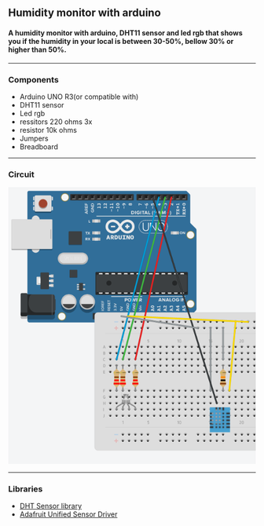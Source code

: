 ## Humidity monitor with arduino

#### A humidity monitor with arduino, DHT11 sensor and led rgb that shows you if the humidity in your local is between 30-50%, bellow 30% or higher than 50%.

---

### Components

- Arduino UNO R3(or compatible with)
- DHT11 sensor
- Led rgb
- ressitors 220 ohms 3x
- resistor 10k ohms
- Jumpers
- Breadboard

---

### Circuit

![circuiti](images/hmci.png)

---

### Libraries

- [DHT Sensor library](https://github.com/adafruit/DHT-sensor-library)
- [Adafruit Unified Sensor Driver](https://github.com/adafruit/Adafruit_Sensor)
